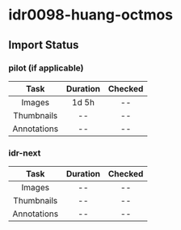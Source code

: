 # idr0098-huang-octmos

## Import Status

### pilot (if applicable)
| Task | Duration | Checked |
| :----: |:----:| :----:|
| Images| 1d 5h | -- |
| Thumbnails | -- | -- |
| Annotations | -- | -- |

### idr-next
| Task | Duration | Checked |
| :----: |:----:| :----:|
| Images| -- | -- |
| Thumbnails | -- | -- |
| Annotations | -- | -- |

